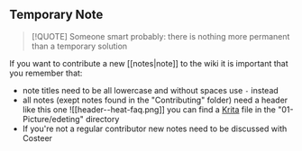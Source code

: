 ## Temporary Note

> [!QUOTE] Someone smart probably:
> there is nothing more permanent than a temporary solution

If you want to contribute a new [[notes|note]] to the wiki it is important that you remember that:
- note titles need to be all lowercase and without spaces use `-` instead
- all notes (exept notes found in the "Contributing" folder) need a header like this one
	![[header--heat-faq.png]]
	you can find a [Krita](https://krita.org/en/) file in the "01-Picture/edeting" directory
- If you're not a regular contributor new notes need to be discussed with Costeer

